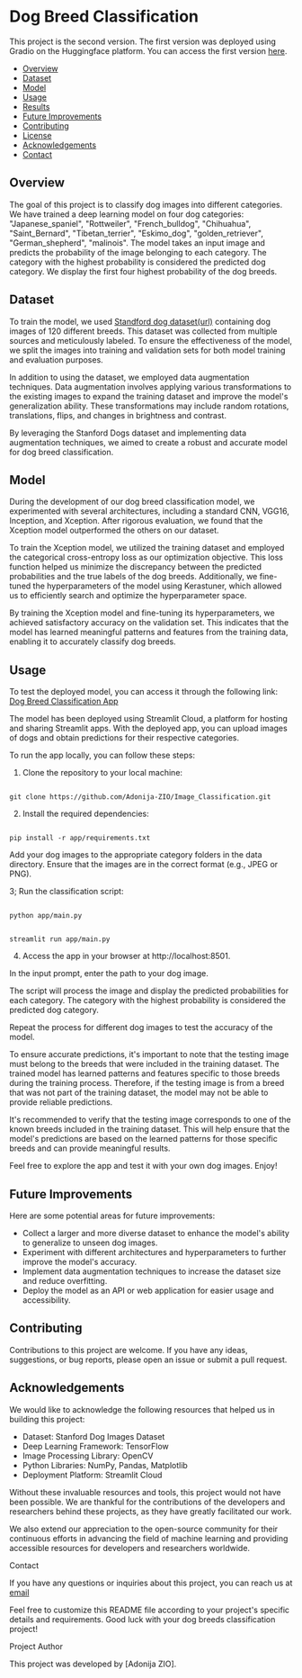 # Dog Breed Classification

This project is the second version. The first version was deployed using Gradio on the Huggingface platform. You can access the first version  [here](https://huggingface.co/spaces/Adonija/dog_category_prediction).

- [Overview](#overview)
- [Dataset](#dataset)
- [Model](#model)
- [Usage](#usage)
- [Results](#results)
- [Future Improvements](#future-improvements)
- [Contributing](#contributing)
- [License](#license)
- [Acknowledgements](#acknowledgements)
- [Contact](#contact)

## Overview

The goal of this project is to classify dog images into different categories. We have trained a deep learning model on four dog categories: "Japanese_spaniel", "Rottweiler", "French_bulldog", "Chihuahua", "Saint_Bernard", "Tibetan_terrier", "Eskimo_dog", "golden_retriever", "German_shepherd", "malinois". The model takes an input image and predicts the probability of the image belonging to each category. The category with the highest probability is considered the predicted dog category. We display the first four highest probability of the dog breeds.


## Dataset

To train the model, we used [Standford dog dataset(url)](http://vision.stanford.edu/aditya86/ImageNetDogs/images.tar) containing dog images of 120 different breeds. This dataset was collected from multiple sources and meticulously labeled. To ensure the effectiveness of the model, we split the images into training and validation sets for both model training and evaluation purposes.

In addition to using the dataset, we employed data augmentation techniques. Data augmentation involves applying various transformations to the existing images to expand the training dataset and improve the model's generalization ability. These transformations may include random rotations, translations, flips, and changes in brightness and contrast.

By leveraging the Stanford Dogs dataset and implementing data augmentation techniques, we aimed to create a robust and accurate model for dog breed classification.


## Model

During the development of our dog breed classification model, we experimented with several architectures, including a standard CNN, VGG16, Inception, and Xception. After rigorous evaluation, we found that the Xception model outperformed the others on our dataset.

To train the Xception model, we utilized the training dataset and employed the categorical cross-entropy loss as our optimization objective. This loss function helped us minimize the discrepancy between the predicted probabilities and the true labels of the dog breeds. Additionally, we fine-tuned the hyperparameters of the model using Kerastuner, which allowed us to efficiently search and optimize the hyperparameter space.

By training the Xception model and fine-tuning its hyperparameters, we achieved satisfactory accuracy on the validation set. This indicates that the model has learned meaningful patterns and features from the training data, enabling it to accurately classify dog breeds.


## Usage

To test the deployed model, you can access it through the following link: [Dog Breed Classification App](https://adonija-zio-image-classification-appmain-grr3xk.streamlit.app/)

The model has been deployed using Streamlit Cloud, a platform for hosting and sharing Streamlit apps. With the deployed app, you can upload images of dogs and obtain predictions for their respective categories.

To run the app locally, you can follow these steps:

1. Clone the repository to your local machine:


<pre><code>
git clone https://github.com/Adonija-ZIO/Image_Classification.git
</code></pre>

2. Install the required dependencies:

<pre><code>
pip install -r app/requirements.txt
</code></pre>

Add your dog images to the appropriate category folders in the data directory. Ensure that the images are in the correct format (e.g., JPEG or PNG).

3; Run the classification script:
<pre><code>
python app/main.py
</code></pre>

<pre><code>
streamlit run app/main.py
</code></pre>

4. Access the app in your browser at http://localhost:8501.

In the input prompt, enter the path to your dog image.

The script will process the image and display the predicted probabilities for each category. The category with the highest probability is considered the predicted dog category.

Repeat the process for different dog images to test the accuracy of the model.

To ensure accurate predictions, it's important to note that the testing image must belong to the breeds that were included in the training dataset. The trained model has learned patterns and features specific to those breeds during the training process. Therefore, if the testing image is from a breed that was not part of the training dataset, the model may not be able to provide reliable predictions.

It's recommended to verify that the testing image corresponds to one of the known breeds included in the training dataset. This will help ensure that the model's predictions are based on the learned patterns for those specific breeds and can provide meaningful results.


Feel free to explore the app and test it with your own dog images. Enjoy!

## Future Improvements

Here are some potential areas for future improvements:

- Collect a larger and more diverse dataset to enhance the model's ability to generalize to unseen dog images.
- Experiment with different architectures and hyperparameters to further improve the model's accuracy.
- Implement data augmentation techniques to increase the dataset size and reduce overfitting.
- Deploy the model as an API or web application for easier usage and accessibility.

## Contributing

Contributions to this project are welcome. If you have any ideas, suggestions, or bug reports, please open an issue or submit a pull request.


## Acknowledgements

We would like to acknowledge the following resources that helped us in building this project:

* Dataset: Stanford Dog Images Dataset
* Deep Learning Framework: TensorFlow
* Image Processing Library: OpenCV
* Python Libraries: NumPy, Pandas, Matplotlib
* Deployment Platform: Streamlit Cloud

Without these invaluable resources and tools, this project would not have been possible. We are thankful for the contributions of the developers and researchers behind these projects, as they have greatly facilitated our work.

We also extend our appreciation to the open-source community for their continuous efforts in advancing the field of machine learning and providing accessible resources for developers and researchers worldwide.

Contact

If you have any questions or inquiries about this project, you can reach us at [email](adonijafirst@yahoo.fr)

Feel free to customize this README file according to your project's specific details and requirements. Good luck with your dog breeds classification project!

Project Author

This project was developed by [Adonija ZIO].